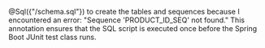 @Sql({"/schema.sql"}) to create the tables and sequences because I encountered an error: "Sequence 'PRODUCT_ID_SEQ' not found."
This annotation ensures that the SQL script is executed once before the Spring Boot JUnit test class runs.
